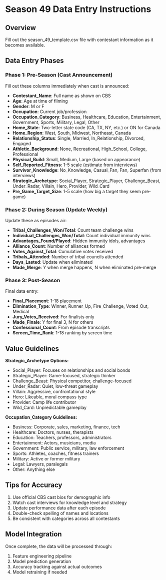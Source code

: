 
# Season 49 Data Entry Instructions

## Overview
Fill out the season_49_template.csv file with contestant information as it becomes available.

## Data Entry Phases

### Phase 1: Pre-Season (Cast Announcement)
Fill out these columns immediately when cast is announced:
- **Contestant_Name**: Full name as shown on CBS
- **Age**: Age at time of filming
- **Gender**: M or F
- **Occupation**: Current job/profession
- **Occupation_Category**: Business, Healthcare, Education, Entertainment, Government, Sports, Military, Legal, Other
- **Home_State**: Two-letter state code (CA, TX, NY, etc.) or ON for Canada
- **Home_Region**: West, South, Midwest, Northeast, Canada
- **Relationship_Status**: Single, Married, In_Relationship, Divorced, Engaged
- **Athletic_Background**: None, Recreational, High_School, College, Professional
- **Physical_Build**: Small, Medium, Large (based on appearance)
- **Self_Reported_Fitness**: 1-5 scale (estimate from interviews)
- **Survivor_Knowledge**: No_Knowledge, Casual_Fan, Fan, Superfan (from interviews)
- **Strategic_Archetype**: Social_Player, Strategic_Player, Challenge_Beast, Under_Radar, Villain, Hero, Provider, Wild_Card
- **Pre_Game_Target_Size**: 1-5 scale (how big a target they seem pre-game)

### Phase 2: During Season (Update Weekly)
Update these as episodes air:
- **Tribal_Challenges_Won/Total**: Count team challenge wins
- **Individual_Challenges_Won/Total**: Count individual immunity wins
- **Advantages_Found/Played**: Hidden immunity idols, advantages
- **Alliance_Count**: Number of alliances formed
- **Votes_Against_Total**: Cumulative votes received
- **Tribals_Attended**: Number of tribal councils attended
- **Days_Lasted**: Update when eliminated
- **Made_Merge**: Y when merge happens, N when eliminated pre-merge

### Phase 3: Post-Season
Final data entry:
- **Final_Placement**: 1-18 placement
- **Elimination_Type**: Winner, Runner_Up, Fire_Challenge, Voted_Out, Medical
- **Jury_Votes_Received**: For finalists only
- **Made_Finale**: Y for final 3, N for others
- **Confessional_Count**: From episode transcripts
- **Screen_Time_Rank**: 1-18 ranking by screen time

## Value Guidelines

**Strategic_Archetype Options:**
- Social_Player: Focuses on relationships and social bonds
- Strategic_Player: Game-focused, strategic thinker
- Challenge_Beast: Physical competitor, challenge-focused
- Under_Radar: Quiet, low-threat gameplay
- Villain: Aggressive, confrontational style
- Hero: Likeable, moral compass type
- Provider: Camp life contributor
- Wild_Card: Unpredictable gameplay

**Occupation_Category Guidelines:**
- Business: Corporate, sales, marketing, finance, tech
- Healthcare: Doctors, nurses, therapists
- Education: Teachers, professors, administrators
- Entertainment: Actors, musicians, media
- Government: Public service, military, law enforcement
- Sports: Athletes, coaches, fitness trainers
- Military: Active or former military
- Legal: Lawyers, paralegals
- Other: Anything else

## Tips for Accuracy
1. Use official CBS cast bios for demographic info
2. Watch cast interviews for knowledge level and strategy
3. Update performance data after each episode
4. Double-check spelling of names and locations
5. Be consistent with categories across all contestants

## Model Integration
Once complete, the data will be processed through:
1. Feature engineering pipeline
2. Model prediction generation  
3. Accuracy tracking against actual outcomes
4. Model retraining if needed
        